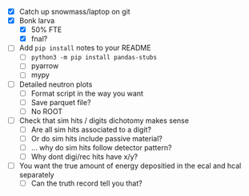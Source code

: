 - [x] Catch up snowmass/laptop on git
- [x] Bonk larva
  - [x] 50% FTE
  - [x] fnal?
- [ ] Add `pip install` notes to your README
  - [ ] `python3 -m pip install pandas-stubs`
  - [ ] pyarrow
  - [ ] mypy
- [ ] Detailed neutron plots
  - [ ] Format script in the way you want
  - [ ] Save parquet file?
  - [ ] No ROOT
- [ ] Check that sim hits / digits dichotomy makes sense
  - [ ] Are all sim hits associated to a digit?
  - [ ] Or do sim hits include passive material?
  - [ ] ... why do sim hits follow detector pattern?
  - [ ] Why dont digi/rec hits have x/y?
- [ ] You want the true amount of energy depositied in the ecal and hcal separately
  - [ ] Can the truth record tell you that?
